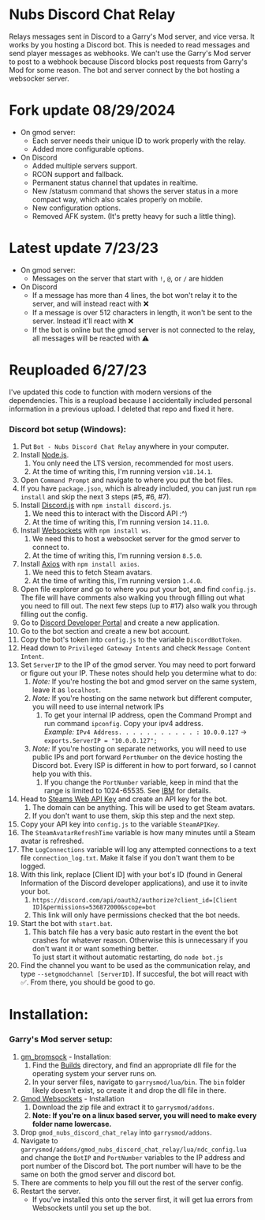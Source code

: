 # Nubs Discord Chat Relay
Relays messages sent in Discord to a Garry's Mod server, and vice versa. It works by you hosting a Discord bot. This is needed to read messages and send player messages as webhooks. We can't use the Garry's Mod server to post to a webhook because Discord blocks post requests from Garry's Mod for some reason. The bot and server connect by the bot hosting a websocker server.

# Fork update 08/29/2024
- On gmod server:
  - Each server needs their unique ID to work properly with the relay.
  - Added more configurable options.
- On Discord
  - Added multiple servers support.
  - RCON support and fallback.
  - Permanent status channel that updates in realtime.
  - New /statusm command that shows the server status in a more compact way, which also scales properly on mobile.
  - New configuration options.
  - Removed AFK system. (It's pretty heavy for such a little thing).

# Latest update 7/23/23
- On gmod server:
  - Messages on the server that start with `!`, `@`, or `/` are hidden
- On Discord
  - If a message has more than 4 lines, the bot won't relay it to the server, and will instead react with :x:
  - If a message is over 512 characters in length, it won't be sent to the server. Instead it'll react with :x:
  - If the bot is online but the gmod server is not connected to the relay, all messages will be reacted with :warning:

# Reuploaded 6/27/23
I've updated this code to function with modern versions of the dependencies.
This is a reupload because I accidentally included personal information in a previous upload. I deleted that repo and fixed it here.

### Discord bot setup (Windows):
1. Put `Bot - Nubs Discord Chat Relay` anywhere in your computer.
2. Install [Node.js](https://nodejs.org/en/).
    1. You only need the LTS version, recommended for most users.
    2. At the time of writing this, I'm running version `v18.14.1`.
3. Open `Command Prompt` and navigate to where you put the bot files.
4. If you have `package.json`, which is already included, you can just run `npm install` and skip the next 3 steps (#5, #6, #7).
4. Install [Discord.js](https://discord.js.org/#/docs/main/stable/general/welcome) with `npm install discord.js`.
    1. We need this to interact with the Discord API :^)
    2. At the time of writing this, I'm running version `14.11.0`.
5. Install [Websockets](https://github.com/websockets/ws) with `npm install ws`.
    1. We need this to host a websocket server for the gmod server to connect to.
    2. At the time of writing this, I'm running version `8.5.0`.
6. Install [Axios](https://github.com/axios/axios) with `npm install axios`.
    1. We need this to fetch Steam avatars. 
    2. At the time of writing this, I'm running version `1.4.0`.
7. Open file explorer and go to where you put your bot, and find `config.js`. The file will have comments also walking you through filling out what you need to fill out. The next few steps (up to #17) also walk you through filling out the config.
8. Go to [Discord Developer Portal](https://discord.com/developers/applications) and create a new application.
9. Go to the bot section and create a new bot account.
10. Copy the bot's token into `config.js` to the variable `DiscordBotToken`.
11. Head down to `Privileged Gateway Intents` and check `Message Content Intent`.
14. Set `ServerIP` to the IP of the gmod server. You may need to port forward or figure out your IP. These notes should help you determine what to do:
    1. *Note:* If you're hosting the bot and gmod server on the same system, leave it as `localhost`.
    2. *Note:* If you're hosting on the same network but different computer, you will need to use internal network IPs
        1. To get your internal IP address, open the Command Prompt and run command `ipconfig`. Copy your ipv4 address. \
        *Example:* `IPv4 Address. . . . . . . . . . . : 10.0.0.127` -> `exports.ServerIP = "10.0.0.127";`
    3. *Note:* If you're hosting on separate networks, you will need to use public IPs and port forward `PortNumber` on the device hosting the Discord bot. Every ISP is different in how to port forward, so I cannot help you with this.
        1. If you change the `PortNumber` variable, keep in mind that the range is limited to 1024-65535. See [IBM](https://www.ibm.com/docs/en/ztpf/2020?topic=overview-port-numbers) for details.
11. Head to [Steams Web API Key](https://steamcommunity.com/dev/apikey) and create an API key for the bot. 
    1. The domain can be anything. This will be used to get Steam avatars. 
    2. If you don't want to use them, skip this step and the next step.
12. Copy your API key into `config.js` to the variable `SteamAPIKey`. 
13. The `SteamAvatarRefreshTime` variable is how many minutes until a Steam avatar is refreshed.
15. The `LogConnections` variable will log any attempted connections to a text file `connection_log.txt`. Make it false if you don't want them to be logged.
16. With this link, replace \[Client ID] with your bot's ID (found in General Information of the Discord developer applications), and use it to invite your bot. 
    1. `https://discord.com/api/oauth2/authorize?client_id=[Client ID]&permissions=536872000&scope=bot`
    2. This link will only have permissions checked that the bot needs.
17. Start the bot with `start.bat`.
    1. This batch file has a very basic auto restart in the event the bot crashes for whatever reason. Otherwise this is unnecessary if you don't want it or want something better. \
    To just start it without automatic restarting, do `node bot.js`
18. Find the channel you want to be used as the communication relay, and type `--setgmodchannel [ServerID]`. If succesful, the bot will react with ✅. From there, you should be good to go.

# Installation:
### Garry's Mod server setup:
1. [gm_bromsock](https://github.com/Bromvlieg/gm_bromsock) - Installation:
    1. Find the [Builds](https://github.com/Bromvlieg/gm_bromsock/tree/master/Builds) directory, and find an appropriate dll file for the operating system your server runs on.
    2. In your server files, navigate to `garrysmod/lua/bin`. The `bin` folder likely doesn't exist, so create it and drop the dll file in there.
2. [Gmod Websockets](https://github.com/HunterNL/Gmod-Websockets) - Installation
    1. Download the zip file and extract it to `garrysmod/addons`. 
    2. **Note: If you're on a linux based server, you will need to make every folder name lowercase.**
3. Drop `gmod_nubs_discord_chat_relay` into `garrysmod/addons`.
4. Navigate to `garrysmod/addons/gmod_nubs_discord_chat_relay/lua/ndc_config.lua` and change the `BotIP` and `PortNumber` variables to the IP address and port number of the Discord bot. The port number will have to be the same on both the gmod server and discord bot.
5. There are comments to help you fill out the rest of the server config.
5. Restart the server.
    - If you've installed this onto the server first, it will get lua errors from Websockets until you set up the bot.
